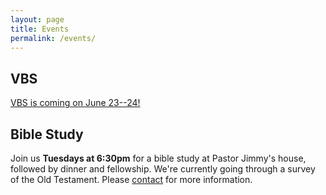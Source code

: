 ```yaml
---
layout: page
title: Events
permalink: /events/
---
```


## VBS ##
[VBS is coming on June 23--24!](/vbs)

## Bible Study ##
Join us **Tuesdays at 6:30pm** for a bible study at Pastor Jimmy's house, followed by dinner and fellowship. We're currently going through a survey of the Old Testament. Please [contact](/about/#contact) for more information.
